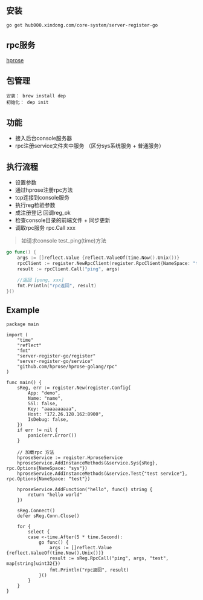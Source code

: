 安装
----------
```
go get hub000.xindong.com/core-system/server-register-go
```

rpc服务
----------

[hprose](https://github.com/hprose/hprose-golang/)


包管理
----------
    安装： brew install dep
    初始化： dep init

功能
----------
- 接入后台console服务器
- rpc注册service文件夹中服务 （区分sys系统服务 + 普通服务）


执行流程
----------
- 设置参数
- 通过hprose注册rpc方法 
- tcp连接到console服务 
- 执行reg检验参数
- 成注册登记 回调reg_ok
- 检查console目录的前端文件 + 同步更新
- 调取rpc服务 rpc.Call xxx

> 如请求console test_ping(time)方法

```go
go func() {
    args := []reflect.Value {reflect.ValueOf(time.Now().Unix())}
    rpcClient := register.NewRpcClient(register.RpcClient{NameSpace: "test"})
    result := rpcClient.Call("ping", args)
    
    //返回 [pong, xxx] 
    fmt.Println("rpc返回", result)
}()

```


Example
----------
```golang
package main

import (
	"time"
	"reflect"
	"fmt"
	"server-register-go/register"
	"server-register-go/service"
	"github.com/hprose/hprose-golang/rpc"
)

func main() {
	sReg, err := register.New(register.Config{
		App: "demo",
		Name: "name",
		SSl: false,
		Key: "aaaaaaaaaa",
		Host: "172.26.128.162:8900",
		IsDebug: false,
	})
	if err != nil {
		panic(err.Error())
	}

	// 加载rpc 方法
	hproseService := register.HproseService
	hproseService.AddInstanceMethods(&service.Sys{sReg}, rpc.Options{NameSpace: "sys"})
	hproseService.AddInstanceMethods(&service.Test{"test service"}, rpc.Options{NameSpace: "test"})

	hproseService.AddFunction("hello", func() string {
		return "hello world"
	})

	sReg.Connect()
	defer sReg.Conn.Close()

	for {
		select {
		case <-time.After(5 * time.Second):
			go func() {
				args := []reflect.Value {reflect.ValueOf(time.Now().Unix())}
				result := sReg.RpcCall("ping", args, "test", map[string]uint32{})
				fmt.Println("rpc返回", result)
			}()
		}
	}
}
```
